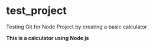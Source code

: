# test_project
Testing Git for Node Project by creating a basic calculator

 **This is a calculator using Node js**
